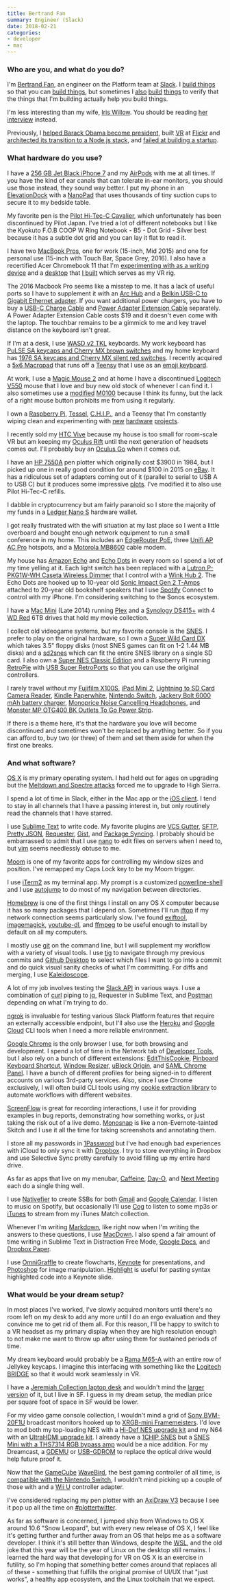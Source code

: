 ```yaml
---
title: Bertrand Fan
summary: Engineer (Slack)
date: 2018-02-21
categories:
- developer
- mac
---
```


### Who are you, and what do you do?

I'm [Bertrand Fan](http://thatsaspicymeatball.com/ "Bert's website."), an engineer on the Platform team at [Slack][]. I [build things](https://api.slack.com/ "The Slack API.") so that you can [build things](https://api.slack.com/apps?new_app=1 "The process for starting a new Slack app."), but sometimes I [also](https://bobamcbobaface.com/ "Bert's boba tea group order tool for Slack.") [build](https://dopewarsbot.com/ "Bert's Dope Wars bot for Slack.") [things](https://vandelayindustries.online/ "Bert's Seinfeld GIF bot for Slack.") to verify that the things that I'm building actually help you build things.

I'm less interesting than my wife, [Iris Willow](http://iriswillow.com/ "Iris' website."). You should be reading [her interview](https://usesthis.com/interviews/iris.willow/ "Iris' Uses This interview.") instead.

Previously, I [helped Barack Obama become president](https://en.wikipedia.org/wiki/Barack_Obama_presidential_campaign%2C_2008#MyBo "The Wikipedia entry for Obama's 2008 campaign."), built [VR](https://techcrunch.com/2015/12/09/flickr-comes-to-gear-vr-with-360-degree-photo-viewing-experience/ "A TechCrunch article about Flickr's VR support.") at [Flickr][] and [architected its transition to a Node.js stack](https://www.youtube.com/watch?v=vBo0aFtg1_M "The YouTube video of Bert's talk about switching Flickr to Node."), and [failed at building a startup](https://www.wired.com/2012/10/recollect-gives-social-media-ephemera-a-permanent-home/ "A Wired article about Bert's social media archival startup.").

### What hardware do you use?

I have a [256 GB Jet Black iPhone 7][iphone-7] and my [AirPods][airpods] with me at all times. If you have the kind of ear canals that can tolerate in-ear monitors, you should use those instead, they sound way better. I put my phone in an [ElevationDock][elevationdock-3] with a [NanoPad][nanopad.2] that uses thousands of tiny suction cups to secure it to my bedside table. 

My favorite pen is the [Pilot Hi-Tec-C Cavalier][hi-tec-c], which unfortunately has been discontinued by Pilot Japan. I've tried a lot of different notebooks but I like the Kyokuto F.O.B COOP W Ring Notebook - B5 - Dot Grid - Silver best because it has a subtle dot grid and you can lay it flat to read it.

I have two [MacBook Pros][macbook-pro], one for work (15-inch, Mid 2015) and one for personal use (15-inch with Touch Bar, Space Grey, 2016). I also have a recertified Acer Chromebook 11 that I'm [experimenting with as a writing device](https://medium.com/@bertrandom/a-modern-typewriter-7d8b4c86b625 "Bert's Medium post about writing on the Chromebook.") and a [desktop](https://www.flickr.com/photos/bertrandom/27964118280/ "Bert's Flickr photo of his desktop PC.") that [I built](https://www.flickr.com/photos/bertrandom/28244943505/ "Bert's Flickr photo of his desktop PC parts.") which serves as my VR rig.

The 2016 Macbook Pro seems like a misstep to me. It has a lack of useful ports so I have to supplement it with an [Arc Hub][arc-hub] and a [Belkin USB-C to Gigabit Ethernet adapter][usb-c-to-gigabit-ethernet-adapter]. If you want additional power chargers, you have to buy a [USB-C Charge Cable][usb-c-charge-cable-2m] and [Power Adapter Extension Cable][power-adapter-extension-cable] separately. A Power Adapter Extension Cable costs $19 and it doesn't even come with the laptop. The touchbar remains to be a gimmick to me and key travel distance on the keyboard isn't great.

If I'm at a desk, I use [WASD v2 TKL][v2-87-key] keyboards. My work keyboard has [PuLSE SA keycaps and Cherry MX brown switches](https://www.flickr.com/photos/bertrandom/28581802223/ "Bert's Flickr photo of his work keyboard.") and my home keyboard has [1976 SA keycaps and Cherry MX silent red switches](https://www.flickr.com/photos/bertrandom/29723520272/ "Bert's Flickr photo of his home keyboard."). I recently acquired a [5x6 Macropad](https://www.flickr.com/photos/bertrandom/38104104681/ "Bert's Flickr photo of his Macropad array.") that runs off a [Teensy][] that I use as an [emoji keyboard](https://www.flickr.com/photos/bertrandom/38499638930/ "Bert's Flickr photo of his custom emoji keyboard.").

At work, I use a [Magic Mouse 2][magic-mouse-2] and at home I have a discontinued [Logitech V550][v550] mouse that I love and buy new old stock of whenever I can find it. I also sometimes use a [modified](https://www.tindie.com/products/option8/m0100-to-usb-conversion/ "A guide for converting the M0100 mouse to USB.") [M0100][macintosh-mouse] because I think its funny, but the lack of a right mouse button prohibits me from using it regularly.

I own a [Raspberry Pi][raspberry-pi], [Tessel][], [C.H.I.P.][c.h.i.p], and a Teensy that I'm constantly wiping clean and experimenting with [new](https://medium.com/@bertrandom/automating-zelda-3b37127e24c8 "Bert's Medium article about automating the snowball game in Breath of the Wild.") [hardware](https://www.flickr.com/photos/bertrandom/20103972574/ "Bert's Flickr video of his Amazon Dash hack.") [projects](http://thatsaspicymeatball.com/post/3567097734/rfid-record-player "Bert's post about his RFID record player.").

I recently sold my [HTC Vive][vive] because my house is too small for room-scale VR but am keeping my [Oculus Rift][rift] until the next generation of headsets comes out. I'll probably buy an [Oculus Go][go.3] when it comes out.

I have an [HP 7550A][7550a] pen plotter which originally cost $3900 in 1984, but I picked up one in really good condition for around $100 in 2015 on [eBay][]. It has a ridiculous set of adapters coming out of it (parallel to serial to USB A to USB C) but it produces some impressive [plots](https://www.flickr.com/photos/bertrandom/16585002600/ "Bert's Flickr photo of his plotter output."). I've modified it to also use Pilot Hi-Tec-C refills.

I dabble in cryptocurrency but am fairly paranoid so I store the majority of my funds in a [Ledger Nano S][nano-s] hardware wallet.

I got really frustrated with the wifi situation at my last place so I went a little overboard and bought enough network equipment to run a small conference in my home. This includes an [EdgeRouter PoE][edgerouter-poe], three [Unifi AP AC Pro][unifi-ap-ac-pro] hotspots, and a [Motorola MB8600][mb8600] cable modem.

My house has [Amazon Echo][echo.3] and [Echo Dots][echo-dot] in every room so I spend a lot of my time yelling at it. Each light switch has been replaced with a [Lutron P-PKG1W-WH Caseta Wireless Dimmer][p-pkg1w-wh] that I control with a [Wink Hub 2][wink-hub-2]. The Echo Dots are hooked up to 10-year old [Sonic Impact Gen 2 T-Amps][impact-5065] attached to 20-year old bookshelf speakers that I use [Spotify][] Connect to control with my iPhone. I'm considering switching to the Sonos ecosystem.

I have a [Mac Mini][mac-mini] (Late 2014) running [Plex][] and a [Synology DS415+][diskstation-ds2415-plus] with 4 [WD Red][wd-red] 6TB drives that hold my movie collection.

I collect old videogame systems, but my favorite console is the [SNES][]. I prefer to play on the original hardware, so I own a [Super Wild Card DX][super-wild-card-dx] which takes 3.5" floppy disks (most SNES games can fit on 1-2 1.44 MB disks) and a [sd2snes][] which can fit the entire SNES library on a single SD card. I also own a [Super NES Classic Edition][super-nes-classic-edition] and a Raspberry Pi running [RetroPie][] with [USB Super RetroPorts][usb-super-retroport] so that you can use the original controllers.

I rarely travel without my [Fujifilm X100S][x100s], [iPad Mini 2][ipad-mini-2], [Lightning to SD Card Camera Reader][lightning-to-sd-card-camera-reader], [Kindle Paperwhite][kindle-paperwhite], [Nintendo Switch][switch.2], [Jackery Bolt 6000 mAh battery charger][bolt], [Monoprice Noise Cancelling Headphones][active-noise-cancelling-headphones], and [Monster MP OTG400 BK Outlets To Go Power Strip][otg400].

If there is a theme here, it's that the hardware you love will become discontinued and sometimes won't be replaced by anything better. So if you can afford to, buy two (or three) of them and set them aside for when the first one breaks.

### And what software?

[OS X][macos] is my primary operating system. I had held out for ages on upgrading but the [Meltdown and Spectre attacks](https://meltdownattack.com/ "Details about the Meltdown and Spectre vulnerabilities.") forced me to upgrade to High Sierra.

I spend a lot of time in Slack, either in the Mac app or the [iOS client][slack-ios]. I tend to stay in all channels that I have a passing interest in, but only routinely read the channels that I have starred.

I use [Sublime Text][sublime-text] to write code. My favorite plugins are [VCS Gutter][vcs-gutter], [SFTP][], [Pretty JSON][pretty-json], [Requester][], [Gist][gist.2], and [Package Syncing][package-syncing]. I probably should be embarrassed to admit that I use [nano][] to edit files on servers when I need to, but [vim][] seems needlessly obtuse to me.

[Moom][] is one of my favorite apps for controlling my window sizes and position. I've remapped my Caps Lock key to be my Moom trigger.

I use [iTerm2][] as my terminal app. My prompt is a customized [powerline-shell][] and I use [autojump][] to do most of my navigation between directories.

[Homebrew][] is one of the first things I install on any OS X computer because it has so many packages that I depend on. Sometimes I'll run [iftop][] if my network connection seems particularly slow. I've found [exiftool][], [imagemagick][], [youtube-dl][], and [ffmpeg][] to be useful enough to install by default on all my computers.

I mostly use [git][] on the command line, but I will supplement my workflow with a variety of visual tools. I use [tig][] to navigate through my previous commits and [Github Desktop][github-desktop] to select which files I want to go into a commit and do quick visual sanity checks of what I'm committing. For diffs and merging, I use [Kaleidoscope][].

A lot of my job involves testing the [Slack API](https://api.slack.com/methods "Documentation for the Slack API endpoints.") in various ways. I use a combination of [curl][] piping to [jq][], Requester in Sublime Text, and [Postman][] depending on what I'm trying to do.

[ngrok][] is invaluable for testing various Slack Platform features that require an externally accessible endpoint, but I'll also use the [Heroku][] and [Google Cloud][google-cloud] CLI tools when I need a more reliable environment.

[Google Chrome][chrome] is the only browser I use, for both browsing and development. I spend a lot of time in the Network tab of [Developer Tools][chrome-devtools], but I also rely on a bunch of different extensions: [EditThisCookie][], [Pinboard Keyboard Shortcut][pinboard-keyboard-shortcut], [Window Resizer][window-resizer], [uBlock Origin][ublock-origin], and [SAML Chrome Panel][saml-chrome-panel]. I have a bunch of different profiles for being signed-in to different accounts on various 3rd-party services. Also, since I use Chrome exclusively, I will often build CLI tools using my [cookie extraction library][chrome-cookies-secure] to automate workflows with different websites.

[ScreenFlow][] is great for recording interactions, I use it for providing examples in bug reports, demonstrating how something works, or just taking the risk out of a live demo. [Monosnap][] is like a non-Evernote-tainted Skitch and I use it all the time for taking screenshots and annotating them.

I store all my passwords in [1Password][] but I've had enough bad experiences with iCloud to only sync it with [Dropbox][]. I try to store everything in Dropbox and use Selective Sync pretty carefully to avoid filling up my entire hard drive.

As far as apps that live on my menubar, [Caffeine][], [Day-O][], and [Next Meeting][next-meeting] each do a single thing well.

I use [Nativefier][] to create SSBs for both [Gmail][] and [Google Calendar][google-calendar]. I listen to music on Spotify, but occasionally I'll use [Cog][] to listen to some mp3s or [iTunes][] to stream from my iTunes Match collection.

Whenever I'm writing [Markdown][], like right now when I'm writing the answers to these questions, I use [MacDown][]. I also spend a fair amount of time writing in Sublime Text in Distraction Free Mode, [Google Docs][google-docs], and [Dropbox Paper][dropbox-paper].

I use [OmniGraffle][] to create flowcharts, [Keynote][] for presentations, and [Photoshop][] for image manipulation. [Highlight][] is useful for pasting syntax highlighted code into a Keynote slide.

### What would be your dream setup?

In most places I've worked, I've slowly acquired monitors until there's no room left on my desk to add any more until I do an ergo evaluation and they convince me to get rid of them all. For this reason, I'll be happy to switch to a VR headset as my primary display when they are high resolution enough to not make me want to throw up after using them for sustained periods of time.

My dream keyboard would probably be a [Rama M65-A][m65-a] with an entire row of Jellykey keycaps. I imagine this interfacing with something like the [Logitech BRIDGE](https://blog.vive.com/us/2017/11/02/introducing-the-logitech-bridge-sdk/ "An HTC post about Logitech's BRIGE SDK.") so that it would work seamlessly in VR.

I have a [Jeremiah Collection laptop desk][mid-century-modern-laptop-desk] and wouldn't mind the [larger version][mid-century-desk-with-cord-management] of it, but I live in SF. I guess in my dream setup, the median price per square foot of space in SF would be lower.

For my video game console collection, I wouldn't mind a grid of [Sony BVM-20F1U][bvm-20f1u] broadcast monitors hooked up to [XRGB-mini Framemeisters][xrgb-mini-framemeister]. I'd love to mod both my top-loading NES with a [Hi-Def NES upgrade kit][hi-def-nes] and my N64 with an [UltraHDMI upgrade kit][ultrahdmi-upgrade-kit]. I already have a [1CHIP SNES](http://retrorgb.com/snes1chip.html "An article about the SNES consoles with the 1CHIP motherboards.") but a [SNES Mini with a THS7314 RGB bypass amp](http://retrorgb.com/snesminirgb.html "An article detailing how to add RGB to the SNES Mini.") would be a nice addition. For my Dreamcast, a [GDEMU][] or [USB-GDROM][] to replace the optical drive would help future proof it.

Now that the [GameCube][] [WaveBird][], the best gaming controller of all time, is [compatible with the Nintendo Switch](https://www.polygon.com/2017/10/24/16533932/nintendo-switch-gamecube-controllers "A Polygon article about the Switch supporting WaveBird controllers."), I wouldn't mind picking up a couple of those with and a [Wii U][wii-u] controller adapter.

I've considered replacing my pen plotter with an [AxiDraw V3][axidraw-v3] because I see it pop up all the time on [#plottertwitter](https://twitter.com/hashtag/plottertwitter "The #plottertwitter hashtag on Twitter.").

As far as software is concerned, I jumped ship from Windows to OS X around 10.6 "Snow Leopard", but with every new release of OS X, I feel like it's getting further and further away from an OS that helps me as a software developer. I think it's still better than Windows, despite the [WSL][windows-subsystem-for-linux], and the old joke that this year will be the year of Linux on the desktop still remains. I learned the hard way that developing for VR on OS X is an exercise in futility, so I'm hoping that something better comes around that replaces all of these - something that fulfills the original promise of UI/UX that "just works", a healthy app ecosystem, and the Linux toolchain that we expect.

[1password]: https://1password.com "Password management software for Mac OS X."
[7550a]: http://www.hpmuseum.net/display_item.php?hw=75 "A pen plotter."
[active-noise-cancelling-headphones]: https://www.monoprice.com/product?p_id=10010 "Over the ear headphones."
[airpods]: https://en.wikipedia.org/wiki/AirPods "Wireless in-ear headphones."
[arc-hub]: https://www.bourgedesign.com/collections/usb-c-technology-collection/products/arc-hub "A USB-C hub."
[autojump]: https://github.com/wting/autojump "A shell tool for faster directory navigation."
[axidraw-v3]: https://shop.evilmadscientist.com/productsmenu/846 "A pen plotter."
[bolt]: https://www.amazon.com/gp/product/B01A6L85CC/ "A portable iPhone charger."
[bvm-20f1u]: http://web.archive.org/web/20201016222514/https://www.tested.com/tech/gaming/456719-best-crt-retro-games/ "A broadcast production monitor."
[c.h.i.p]: https://getchip.com/pages/chip "A tiny computer board."
[caffeine]: http://lightheadsw.com/caffeine/ "A Mac menubar application to keep your computer awake."
[chrome-cookies-secure]: https://www.npmjs.com/package/chrome-cookies-secure "A JavaScript library for extracting Chrome cookie data."
[chrome-devtools]: https://developer.chrome.com/devtools "Web developer tools built into Chrome."
[chrome]: https://www.google.com/intl/en/chrome/browser/ "A WebKit-based browser, where each tab runs in its own thread."
[cog]: https://mamburu.net/cog/ "A simple music player for macOS."
[curl]: https://curl.haxx.se/ "A command-line tool for transferring data from URLs."
[day-o]: https://shauninman.com/archive/2016/10/20/day_o_2_mac_menu_bar_clock "A menu bar clock for the Mac."
[diskstation-ds2415-plus]: https://www.synology.com/en-us/products/DS2415+ "A 12-bay NAS device."
[dropbox-paper]: https://www.dropbox.com/paper "A document collaboration service."
[dropbox]: https://www.dropbox.com/ "Online syncing and storage."
[ebay]: https://www.ebay.com/ "An auction service."
[echo-dot]: https://www.amazon.com/Amazon-Echo-Dot-Previous-Generation/b?ie=UTF8&node=14047587011 "A small smart speaker."
[echo.3]: https://en.wikipedia.org/wiki/Amazon_Echo "A smart speaker."
[edgerouter-poe]: https://www.ubnt.com/edgemax/edgerouter-poe/ "A 5 port Power over Ethernet router."
[editthiscookie]: http://www.editthiscookie.com/ "A browser extension for editing cookie data."
[elevationdock-3]: http://web.archive.org/web/20211024123325/https://www.elevationlab.com/products/elevation-dock-3 "A dock for the iPhone."
[exiftool]: https://www.sno.phy.queensu.ca/~phil/exiftool/ "A tool for reading and writing metadata in images."
[ffmpeg]: http://www.ffmpeg.org/ "Comprehensive audio/video software."
[flickr]: https://www.flickr.com/ "A photo sharing website."
[gamecube]: https://en.wikipedia.org/wiki/Nintendo_GameCube "A gaming console."
[gdemu]: https://gdemu.wordpress.com/ "A replacement for the Dreamcast's optical drive that uses SD cards."
[gist.2]: https://packagecontrol.io/packages/Gist "A Sublime Text plugin for creating Gists."
[git]: https://git-scm.com/ "A version control system."
[github-desktop]: https://desktop.github.com/ "A client for the versioning control service."
[gmail]: https://mail.google.com/mail/ "Web-based email."
[go.3]: https://www.oculus.com/go/ "An all-in-one VR headset."
[google-calendar]: https://en.wikipedia.org/wiki/Google_Calendar "A web-based calendar client."
[google-cloud]: https://cloud.google.com/ "A hosted computing platform."
[google-docs]: https://en.wikipedia.org/wiki/Google_Docs "A web-based office suite."
[heroku]: https://www.heroku.com/ "A service for running and deploying Ruby, Node.js, Clojure, Java, Python, and Scala apps."
[hi-def-nes]: https://www.game-tech.us/product/hi-def-nes/ "An upgrade kit that adds 1080p HDMI to the NES."
[hi-tec-c]: https://www.amazon.com/Pilot-Hi-Tec-C-Gel-Basic-Colors/dp/B001GR4CQO "A pen."
[highlight]: http://www.andre-simon.de/doku/highlight/en/highlight.php "A tool for marking up example source code in HTML."
[homebrew]: http://brew.sh "Command-line package manager for Mac OS X."
[iftop]: http://www.ex-parrot.com/pdw/iftop/ "A command line tool for watching network usage."
[imagemagick]: http://www.imagemagick.org/script/index.php "Image editing and converting software."
[impact-5065]: https://www.amazon.com/sonic-impact-portable-class-t-amplifier/dp/b0014krvqq "A digital amplifier."
[ipad-mini-2]: https://en.wikipedia.org/wiki/IPad_Mini_(2nd_generation) "A 7.9 inch tablet device with a Retina screen."
[iphone-7]: https://en.wikipedia.org/wiki/IPhone_7 "A 4.7 inch iOS smartphone."
[iterm2]: https://iterm2.com/ "An alternative terminal application for macOS."
[itunes]: https://www.apple.com/itunes/ "A jukebox application and online store."
[jq]: https://stedolan.github.io/jq/ "A command line tool for manipulating JSON data."
[kaleidoscope]: https://www.kaleidoscopeapp.com/ "A file and image diff app for the Mac."
[keynote]: https://www.apple.com/keynote/ "Presentation software for the Mac."
[kindle-paperwhite]: https://www.amazon.com/Kindle-Paperwhite-Touch-light/dp/B007OZNZG0 "An e-book reader with a book-like screen."
[lightning-to-sd-card-camera-reader]: https://www.apple.com/shop/product/MJYT2AM/A/lightning-to-sd-card-camera-reader "A dingle for reading SD cards on Lightning devices."
[m65-a]: https://rama.works/m65a/ "A mechanical keyboard."
[mac-mini]: https://www.apple.com/mac-mini/ "A small desktop computer."
[macbook-pro]: https://www.apple.com/macbook-pro/ "A laptop."
[macdown]: https://macdown.uranusjr.com/ "A Markdown text editor for the Mac."
[macintosh-mouse]: https://en.wikipedia.org/wiki/Apple_Mouse "A mouse included with the original Macintosh."
[macos]: https://en.wikipedia.org/wiki/MacOS "An operating system for Mac hardware."
[magic-mouse-2]: https://en.wikipedia.org/wiki/Magic_Mouse_2 "A multi-touch mouse."
[markdown]: https://daringfireball.net/projects/markdown/ "An email-like format for marking up text."
[mb8600]: https://motorolanetwork.com/mb8600.html "A cable modem."
[mid-century-desk-with-cord-management]: https://jeremiahcollection.com/collections/mid-century-desk-with-cord-management/products/mid-century-desk-with-white-gloss-drawers-and-cord-management?variant=738482759 "A desk with cord management."
[mid-century-modern-laptop-desk]: https://jeremiahcollection.com/collections/mid-century-desk-with-cord-management/products/jeremiah-collection-mid-century-modern-laptop-desk?variant=736849191 "A desk."
[monosnap]: https://monosnap.com/welcome "A screenshot and annotation tool."
[moom]: https://manytricks.com/moom/ "A Mac tool for taking control of window sizing/moving."
[nano-s]: https://www.ledgerwallet.com/products/ledger-nano-s "A hardware cryptocurrency wallet."
[nano]: https://www.nano-editor.org/ "A command-line text editor."
[nanopad.2]: https://www.elevationlab.com/products/nanopad "An adhesive surface for the ElevationDock."
[nativefier]: https://github.com/jiahaog/nativefier "A tool for wrapping a website in a desktop app."
[next-meeting]: https://itunes.apple.com/us/app/next-meeting/id1017470484?mt=12 "A Mac menu bar tool for showing your next meeting."
[ngrok]: https://ngrok.com/ "A service for securely sharing a local server."
[omnigraffle]: https://www.omnigroup.com/omnigraffle/ "Diagramming software for the Mac."
[otg400]: https://www.amazon.com/Monster-MP-OTG400-BK-Outlets/dp/B000F9YN2M/ "A small, portable power strip."
[p-pkg1w-wh]: https://www.amazon.com/gp/product/B00JJY0S4G/ "A wireless light dimmer."
[package-syncing]: https://packagecontrol.io/packages/Package%20Syncing "A Sublime Text plugin for syncing plugins between machines."
[photoshop]: https://www.adobe.com/products/photoshop.html "A bitmap image editor."
[pinboard-keyboard-shortcut]: https://chrome.google.com/webstore/detail/pinboard-keyboard-shortcu/cgponlekaepfdikdebmnklhfnjlbieng "A Chrome plugin for bookmarking the current page in Pinboard."
[plex]: https://plex.tv/ "Media center software."
[postman]: https://www.getpostman.com/ "A browser extension for testing APIs."
[power-adapter-extension-cable]: https://www.apple.com/shop/product/MK122LL/A/power-adapter-extension-cable?fnode=8b "An extension cable for Apple's laptop chargers."
[powerline-shell]: https://github.com/b-ryan/powerline-shell "A smart shell prompt for various terminal shells."
[pretty-json]: https://packagecontrol.io/packages/Pretty%20JSON "A Sublime Text plugin for validating and formatting JSON."
[raspberry-pi]: https://en.wikipedia.org/wiki/Raspberry_Pi "A single-board hackable computer."
[requester]: https://packagecontrol.io/packages/Requester "An HTTP and REST client for Sublime Text"
[retropie]: https://retropie.org.uk/ "Retro game emulation software."
[rift]: https://en.wikipedia.org/wiki/Oculus_Rift "A virtual reality helmet."
[saml-chrome-panel]: https://chrome.google.com/webstore/detail/saml-chrome-panel/paijfdbeoenhembfhkhllainmocckace "A SAML debugger for Chrome."
[screenflow]: http://www.telestream.net/screenflow/overview.htm "A screencasting studio for the Mac."
[sd2snes]: https://sd2snes.de/blog/about "A device that allows SD cards to be used with a SNES."
[sftp]: https://packagecontrol.io/packages/SFTP "An SFTP plugin for Sublime Text."
[slack-ios]: https://itunes.apple.com/us/app/slack-team-communication/id618783545 "A client app for the chat service."
[slack]: https://slack.com/ "A collaboration service."
[snes]: https://en.wikipedia.org/wiki/Super_Nintendo_Entertainment_System "A 16-bit video game console."
[spotify]: https://www.spotify.com/us/ "A music streaming service."
[sublime-text]: http://www.sublimetext.com/ "A coder's text editor."
[super-nes-classic-edition]: https://en.wikipedia.org/wiki/Super_NES_Classic_Edition "A miniature version of the SNES."
[super-wild-card-dx]: http://videogamedevelopmentdevices.wikia.com/wiki/Super_Wild_Card_DX "A SNES backup unit."
[switch.2]: https://www.nintendo.com/switch/ "A gaming console."
[teensy]: https://www.pjrc.com/teensy/ "A USB microcontroller board."
[tessel]: http://web.archive.org/web/20220912183458/https://tessel.io/ "Open-source prototyping hardware"
[tig]: http://web.archive.org/web/20210410081014/http://jonas.nitro.dk/tig/ "A text-mode interface for git."
[ublock-origin]: https://en.wikipedia.org/wiki/UBlock_Origin "A browser extension for blocking elements on the web."
[ultrahdmi-upgrade-kit]: https://www.game-tech.us/product/ultrahdmi/ "A kit for adding HDMI to the N64."
[unifi-ap-ac-pro]: https://www.ubnt.com/unifi/unifi-ap-ac-pro/ "A wifi access point."
[usb-c-charge-cable-2m]: https://www.apple.com/shop/product/MLL82AM/A/usb-c-charge-cable-2-m?fnode=8b "A USB-C charging cable."
[usb-c-to-gigabit-ethernet-adapter]: https://www.apple.com/shop/product/HJKF2ZM/A/belkin-usb-c-to-gigabit-ethernet-adapter "A USB-C to Ethernet adapter."
[usb-gdrom]: http://3do-renovation.ru/USB-GDROM_Controller.htm "A replacement for the Dreamcast's optical drive."
[usb-super-retroport]: https://www.retrousb.com/product_info.php?cPath=21&products_id=29 "A dongle that adds USB support to the original SNES controllers."
[v2-87-key]: http://www.wasdkeyboards.com/index.php/products/mechanical-keyboard/wasd-v2-87-key-custom-mechanical-keyboard.html "A mechanical keyboard."
[v550]: https://www.amazon.com/Logitech-Cordless-Laser-Mouse-Notebooks/dp/B001DJ7Y2O/ "A cordless laser mouse."
[vcs-gutter]: https://packagecontrol.io/packages/VCS%20Gutter "A Sublime Text plugin to show version control status in the gutter."
[vim]: https://www.vim.org/ "A command-line text editor."
[vive]: http://www.htcvr.com/ "A SteamVR headset."
[wavebird]: https://en.wikipedia.org/wiki/WaveBird_Wireless_Controller "A wireless controller for the GameCube."
[wd-red]: https://www.wdc.com/en/products/products.aspx?id=810 "A hard disk designed for NAS/RAID usage."
[wii-u]: https://www.nintendo.com/wiiu "A unique gaming console."
[window-resizer]: https://chrome.google.com/webstore/detail/window-resizer/kkelicaakdanhinjdeammmilcgefonfh "A Chrome extension for resizing the window to a list of presets."
[windows-subsystem-for-linux]: https://msdn.microsoft.com/en-us/commandline/wsl/about "A Linux environment for Windows."
[wink-hub-2]: https://www.wink.com/products/wink-hub-2/ "A smart home hub."
[x100s]: http://www.fujifilm.com/products/digital_cameras/x/fujifilm_x100s/ "A 16 megapixel digital camera."
[xrgb-mini-framemeister]: http://web.archive.org/web/20211127090349/https://solarisjapan.com/products/xrgb-mini-framemeister-compact-up-scaler-unit "A device for upscaling video sources."
[youtube-dl]: https://rg3.github.io/youtube-dl/ "A command-line tool for downloading videos from YouTube etc."
